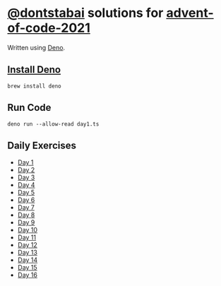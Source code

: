 # [@dontstabai](https://github.com/dontstabai) solutions for [advent-of-code-2021](https://adventofcode.com/2021/)

Written using [Deno](https://deno.land).

## [Install Deno](https://deno.land/manual/getting_started/installation)

```
brew install deno
```

## Run Code

```
deno run --allow-read day1.ts
```

## Daily Exercises

* [Day 1](day1.ts)
* [Day 2](day2.ts)
* [Day 3](day3.ts)
* [Day 4](day4.ts)
* [Day 5](day5.ts)
* [Day 6](day6.ts)
* [Day 7](day7.ts)
* [Day 8](day8.ts)
* [Day 9](day9.ts)
* [Day 10](day10.ts)
* [Day 11](day11.ts)
* [Day 12](day12.ts)
* [Day 13](day13.ts)
* [Day 14](day14.ts)
* [Day 15](day15.ts)
* [Day 16](day16.ts)
